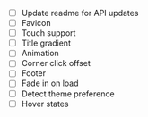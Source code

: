 - [ ] Update readme for API updates
- [ ] Favicon
- [ ] Touch support
- [ ] Title gradient
- [ ] Animation
- [ ] Corner click offset
- [ ] Footer
- [ ] Fade in on load
- [ ] Detect theme preference
- [ ] Hover states
